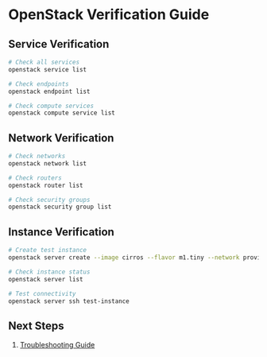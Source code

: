 # OpenStack Verification Guide

## Service Verification

```bash
# Check all services
openstack service list

# Check endpoints
openstack endpoint list

# Check compute services
openstack compute service list
```

## Network Verification

```bash
# Check networks
openstack network list

# Check routers
openstack router list

# Check security groups
openstack security group list
```

## Instance Verification

```bash
# Create test instance
openstack server create --image cirros --flavor m1.tiny --network provider test-instance

# Check instance status
openstack server list

# Test connectivity
openstack server ssh test-instance
```

## Next Steps

1. [Troubleshooting Guide](troubleshooting.md)
